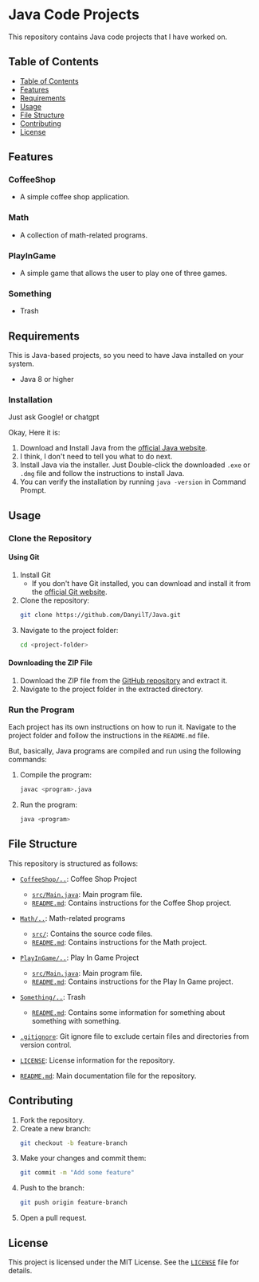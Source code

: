 # Java Code Projects

This repository contains Java code projects that I have worked on.

## Table of Contents
- [Table of Contents](#table-of-contents)
- [Features](#features)
- [Requirements](#requirements)
- [Usage](#usage)
- [File Structure](#file-structure)
- [Contributing](#contributing)
- [License](#license)

## Features

### CoffeeShop
- A simple coffee shop application. 

### Math
- A collection of math-related programs.

### PlayInGame
- A simple game that allows the user to play one of three games.

### Something
- Trash

## Requirements

This is Java-based projects, so you need to have Java installed on your system.

- Java 8 or higher

### Installation

Just ask Google! or chatgpt

Okay, Here it is:
1. Download and Install Java from the [official Java website](https://www.oracle.com/java/technologies/javase-downloads.html).
2. I think, I don't need to tell you what to do next.
3. Install Java via the installer. Just Double-click the downloaded `.exe` or `.dmg` file and follow the instructions to install Java.
4. You can verify the installation by running `java -version` in Command Prompt.

## Usage

### Clone the Repository

#### Using Git

1. Install Git
   - If you don't have Git installed, you can download and install it from the [official Git website](https://git-scm.com/downloads).
2. Clone the repository:
    ```sh
    git clone https://github.com/DanyilT/Java.git
    ```
3. Navigate to the project folder:
    ```sh
   cd <project-folder>
    ```

#### Downloading the ZIP File

1. Download the ZIP file from the [GitHub repository](https://github.com/DanyilT/Java.git) and extract it.
2. Navigate to the project folder in the extracted directory.

### Run the Program

Each project has its own instructions on how to run it. Navigate to the project folder and follow the instructions in the `README.md` file.

But, basically, Java programs are compiled and run using the following commands:
1. Compile the program:
    ```sh
    javac <program>.java
    ```

2. Run the program:
    ```sh
    java <program>
    ```

## File Structure

This repository is structured as follows:

- [`CoffeeShop/..`](CoffeeShop): Coffee Shop Project
   - [`src/Main.java`](CoffeeShop/src/Main.java): Main program file.
   - [`README.md`](CoffeeShop/README.md): Contains instructions for the Coffee Shop project.

- [`Math/..`](Math): Math-related programs
   - [`src/`](Math/src): Contains the source code files.
   - [`README.md`](Math/README.md): Contains instructions for the Math project.

- [`PlayInGame/..`](PlayInGame): Play In Game Project
   - [`src/Main.java`](PlayInGame/src/Main.java): Main program file.
   - [`README.md`](PlayInGame/README.md): Contains instructions for the Play In Game project.

- [`Something/..`](Something): Trash
   - [`README.md`](Something/README.md): Contains some information for something about something with something.

- [`.gitignore`](.gitignore): Git ignore file to exclude certain files and directories from version control.
- [`LICENSE`](LICENSE): License information for the repository.
- [`README.md`](README.md): Main documentation file for the repository.

## Contributing

1. Fork the repository.
2. Create a new branch:
    ```sh
    git checkout -b feature-branch
    ```
3. Make your changes and commit them:
    ```sh
    git commit -m "Add some feature"
    ```
4. Push to the branch:
    ```sh
    git push origin feature-branch
    ```
5. Open a pull request.

## License

This project is licensed under the MIT License. See the [`LICENSE`](LICENSE) file for details.
